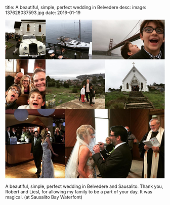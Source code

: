 title: A beautiful, simple, perfect wedding in Belvedere
desc: 
image: 137628037593.jpg
date: 2016-01-19


<img src="/static/media/137628037593.jpg" />
<div class="caption"><p>A beautiful, simple, perfect wedding in Belvedere and Sausalito. Thank you, Robert and Liesl, for allowing my family to be a part of your day. It was magical.  (at Sausalito Bay Waterfont)</p> </div>

